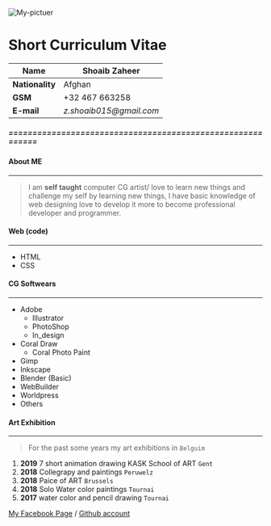 ![My-pictuer](https://user-images.githubusercontent.com/59531766/71894252-02a80f80-314e-11ea-8c0f-938a95a3f648.jpg)

# Short Curriculum Vitae


| **Name**      | Shoaib Zaheer          |                          
| -----------   | ---------------------- | 
|**Nationality**| Afghan                 | 
|**GSM**        | +32 467 663258         |
|**E-mail**     | _z.shoaib015@gmail.com_|
 
 
##### ===========================================================
 
#### About ME
 
 ****
>I am **self taught** computer CG artist/ love to learn new things and challenge my self by learning new things, I have basic knowledge of web designing love to develop it more to become professional developer and programmer.

 #### Web (code)
****

* HTML
* CSS


#### CG Softwears
****

* Adobe
    * Illustrator
    * PhotoShop
    * In_design
* Coral Draw
    * Coral Photo Paint
* Gimp
* Inkscape
* Blender (Basic)
* WebBuilder
* Worldpress
* Others


#### Art Exhibition
****

> For the past some years my art exhibitions in ``Belguim``

1. **2019** 7 short animation drawing KASK School of ART ``Gent``
1. **2018** Collegrapy and paintings ``Peruwelz``
1. **2018** Paice of ART ``Brussels``
1. **2018** Solo Water color paintings ``Tournai``
1. **2017** water color and pencil drawing ``Tournai``

[My Facebook Page](https://www.facebook.com/shoaibartt "Dont forget to like") /
[Github account](https://github.com/Shoaib-Zaheer)
